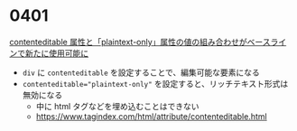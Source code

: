 # 0401

[contenteditable 属性と「plaintext-only」属性の値の組み合わせがベースラインで新たに使用可能に ](https://web.dev/blog/contenteditable-plaintext-only-baseline?hl=ja)

- `div` に `contenteditable` を設定することで、編集可能な要素になる
- `contenteditable="plaintext-only"` を設定すると、リッチテキスト形式は無効になる
  - 中に html タグなどを埋め込むことはできない
  - https://www.tagindex.com/html/attribute/contenteditable.html
